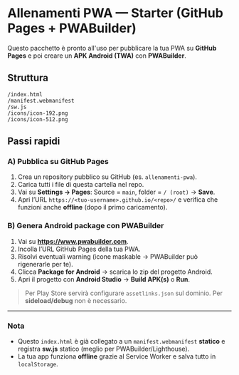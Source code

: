 
# Allenamenti PWA — Starter (GitHub Pages + PWABuilder)

Questo pacchetto è pronto all'uso per pubblicare la tua PWA su **GitHub Pages** e poi creare un **APK Android (TWA)** con **PWABuilder**.

## Struttura
```
/index.html
/manifest.webmanifest
/sw.js
/icons/icon-192.png
/icons/icon-512.png
```

## Passi rapidi

### A) Pubblica su GitHub Pages
1. Crea un repository pubblico su GitHub (es. `allenamenti-pwa`).
2. Carica tutti i file di questa cartella nel repo.
3. Vai su **Settings → Pages**: Source = `main`, folder = `/ (root)` → **Save**.
4. Apri l’URL `https://<tuo-username>.github.io/<repo>/` e verifica che funzioni anche **offline** (dopo il primo caricamento).

### B) Genera Android package con PWABuilder
1. Vai su **https://www.pwabuilder.com**.
2. Incolla l’URL GitHub Pages della tua PWA.
3. Risolvi eventuali warning (icone maskable → PWABuilder può rigenerarle per te).
4. Clicca **Package for Android** → scarica lo zip del progetto Android.
5. Apri il progetto con **Android Studio** → **Build APK(s)** o **Run**.

> Per Play Store servirà configurare `assetlinks.json` sul dominio. Per **sideload/debug** non è necessario.

---

### Nota
- Questo `index.html` è già collegato a un `manifest.webmanifest` **statico** e registra **sw.js** statico (meglio per PWABuilder/Lighthouse).
- La tua app funziona **offline** grazie al Service Worker e salva tutto in `localStorage`.
